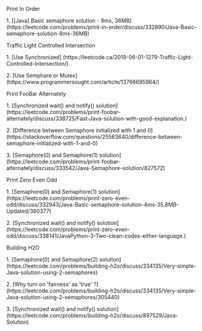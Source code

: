 <p>Print In Order
<p>1. [[Java] Basic semaphore solution - 8ms, 36MB] (https://leetcode.com/problems/print-in-order/discuss/332890/Java-Basic-semaphore-solution-8ms-36MB)
  
<p>Traffic Light Controlled Intersection
<p>1. [Use Synchronized] (https://leetcode.ca/2019-06-01-1279-Traffic-Light-Controlled-Intersection/)
<p>2. [Use Semphare or Mutex] (https://www.programmersought.com/article/13766695964/)

<p>Print FooBar Alternately
<p>1. [Synchronized wait() and notify() solution] (https://leetcode.com/problems/print-foobar-alternately/discuss/338725/Fast-Java-solution-with-good-explanation.)
<p>2. [Difference between Semaphore initialized with 1 and 0] (https://stackoverflow.com/questions/25563640/difference-between-semaphore-initialized-with-1-and-0)
<p>3. [Semaphore(0) and Semaphore(1) solution] (https://leetcode.com/problems/print-foobar-alternately/discuss/333542/Java-Semaphore-solution/827572)

<p>Print Zero Even Odd
<p>1. [Semaphore(0) and Semaphore(1) solution] (https://leetcode.com/problems/print-zero-even-odd/discuss/332943/Java-Basic-semaphore-solution-4ms-35.8MB-Updated/380377)
<p>2. [Synchronized wait() and notify() solution] (https://leetcode.com/problems/print-zero-even-odd/discuss/338141/JavaPython-3-Two-clean-codes-either-language.)

<p>Building H2O
<p>1. [Semaphore(0) and Semaphore(2) solution] (https://leetcode.com/problems/building-h2o/discuss/334135/Very-simple-Java-solution-using-2-semaphores)
<p>2. [Why turn on 'fairness' as 'true' ?] (https://leetcode.com/problems/building-h2o/discuss/334135/Very-simple-Java-solution-using-2-semaphores/305440)
<p>3. [Synchronized wait() and notify() solution] (https://leetcode.com/problems/building-h2o/discuss/897529/Java-Solution)
